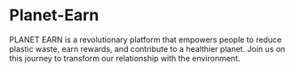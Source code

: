 # Planet-Earn
PLANET EARN is a revolutionary platform that empowers people to reduce plastic waste, earn rewards, and contribute to a healthier planet. Join us on this journey to transform our relationship with the environment.
